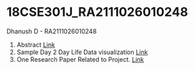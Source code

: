 # 18CSE301J_RA2111026010248
Dhanush D - RA2111026010248

1. Abstract [Link](https://www.google.in)
2. Sample Day 2 Day Life Data visualization [Link](https://www.google.in)
3. One Research Paper Related to Project. [Link](https://www.researchgate.net/publication/336977188_Job_Seeking_The_Process_and_Experience_of_Looking_for_a_Job/link/5e39fcc1458515072d801446/download)
   